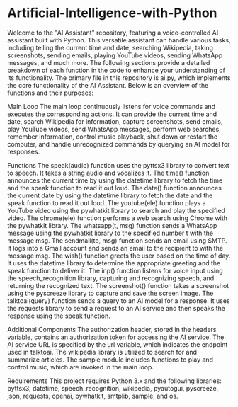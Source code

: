 # Artificial-Intelligence-with-Python
Welcome to the "AI Assistant" repository, featuring a voice-controlled AI assistant built with Python. This versatile assistant can handle various tasks, including telling the current time and date, searching Wikipedia, taking screenshots, sending emails, playing YouTube videos, sending WhatsApp messages, and much more. The following sections provide a detailed breakdown of each function in the code to enhance your understanding of its functionality.
The primary file in this repository is ai.py, which implements the core functionality of the AI Assistant. Below is an overview of the functions and their purposes:

Main Loop
The main loop continuously listens for voice commands and executes the corresponding actions. It can provide the current time and date, search Wikipedia for information, capture screenshots, send emails, play YouTube videos, send WhatsApp messages, perform web searches, remember information, control music playback, shut down or restart the computer, and handle unrecognized commands by querying an AI model for responses.

Functions
The speak(audio) function uses the pyttsx3 library to convert text to speech. It takes a string audio and vocalizes it.
The time() function announces the current time by using the datetime library to fetch the time and the speak function to read it out loud.
The date() function announces the current date by using the datetime library to fetch the date and the speak function to read it out loud.
The youtube(ele) function plays a YouTube video using the pywhatkit library to search and play the specified video.
The chrome(ele) function performs a web search using Chrome with the pywhatkit library.
The whatsapp(t, msg) function sends a WhatsApp message using the pywhatkit library to the specified number t with the message msg.
The sendmail(to, msg) function sends an email using SMTP. It logs into a Gmail account and sends an email to the recipient to with the message msg.
The wish() function greets the user based on the time of day. It uses the datetime library to determine the appropriate greeting and the speak function to deliver it.
The inp() function listens for voice input using the speech_recognition library, capturing and recognizing speech, and returning the recognized text.
The screenshot() function takes a screenshot using the pyscreeze library to capture and save the screen image.
The talktoai(query) function sends a query to an AI model for a response. It uses the requests library to send a request to an AI service and then speaks the response using the speak function.

Additional Components
The authorization header, stored in the headers variable, contains an authorization token for accessing the AI service. The AI service URL is specified by the url variable, which indicates the endpoint used in talktoai. The wikipedia library is utilized to search for and summarize articles. The sample module includes functions to play and control music, which are invoked in the main loop.

Requirements
This project requires Python 3.x and the following libraries: pyttsx3, datetime, speech_recognition, wikipedia, pyautogui, pyscreeze, json, requests, openai, pywhatkit, smtplib, sample, and os.

